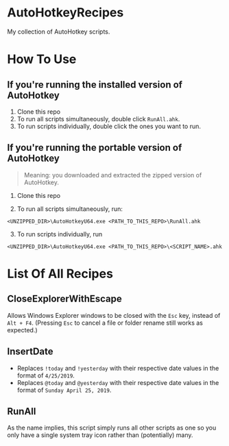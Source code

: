 # AutoHotkeyRecipes
My collection of AutoHotkey scripts. 

# How To Use

## If you're running the installed version of AutoHotkey

1. Clone this repo
2. To run all scripts simultaneously, double click `RunAll.ahk`.
3. To run scripts individually, double click the ones you want to run.

## If you're running the portable version of AutoHotkey 
> Meaning: you downloaded and extracted the zipped version of AutoHotkey.

1. Clone this repo

2. To run all scripts simultaneously, run:
```
<UNZIPPED_DIR>\AutoHotkeyU64.exe <PATH_TO_THIS_REPO>\RunAll.ahk
```
3. To run scripts individually, run
```
<UNZIPPED_DIR>\AutoHotkeyU64.exe <PATH_TO_THIS_REPO>\<SCRIPT_NAME>.ahk
```

# List Of All Recipes

## CloseExplorerWithEscape

Allows Windows Explorer windows to be closed with the `Esc` key, instead of `Alt + F4`. (Pressing `Esc` to cancel a file or folder rename still works as expected.)

## InsertDate

- Replaces `!today` and `!yesterday` with their respective date values in the format of `4/25/2019`.
- Replaces `@today` and `@yesterday` with their respective date values in the format of `Sunday April 25, 2019`.

## RunAll

As the name implies, this script simply runs all other scripts as one so you only have a single system tray icon rather than (potentially) many.